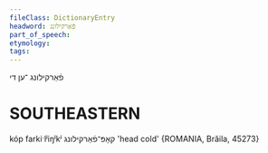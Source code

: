 ```yaml
---
fileClass: DictionaryEntry
headword: פֿאַרקילונג
part_of_speech: 
etymology: 
tags: 
---
```

פֿאַרקילונג
־ען
די

SOUTHEASTERN
==============

kóp farkiˑlʲiŋʲkʲ קאָפּ־פֿאַרקילונג 'head cold' {ROMANIA, Brăila, 45273}


